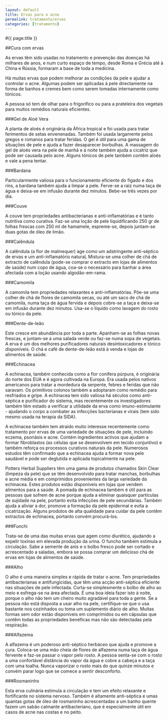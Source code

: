 ```yaml
---
layout: default
title: Ervas para o acne
permalink: tratamento/ervas
categories: [tratamento]
---
```


#{{ page.title }}

##Cura com ervas

As ervas têm sido usadas no tratamento e prevenção das doenças há milhares de anos, e num curto espaço de tempo, desde Roma e Grécia até à China e Rússia, formaram a base de toda a medicina.

Há muitas ervas que podem melhorar as condições da pele e ajudar a controlar o acne. Algumas podem ser aplicadas à pele directamente na forma de banhos e cremes bem como serem tomadas internamente como tónicos.

A pessoa só tem de olhar para o frigorífico ou para a prateleira dos vegetais para muitos remédios naturais eficientes.

###Gel de Aloé Vera

A planta de aloés é originária da África tropical e foi usada para tratar ferimentos de setas envenenadas. Também foi usada largamente pelos gregos e romanos para tratar feridas.
O gel é útil para uma gama de situações de pele e ajuda a fazer desaparecer borbulhas. A massagem do gel de aloés vera na pele de manhã e à noite também ajuda a cicatriz que pode ser causada pelo acne. Alguns tónicos de pele também contêm aloés e vale a pena tentar.

###Bardana

Particularmente valiosa para o funcionamento eficiente do fígado e dos rins, a bardana também ajuda a limpar a pele. Ferve-se a raiz numa taça de água e deixa-se em infusão durante dez minutos. Bebe-se três vezes por dia.

###Couve

A couve tem propriedades antibacterianas e anti-inflamatórias e é tanto nutritiva como curativa. Faz-se uma loção de pele liquidificando 250 gr de folhas frescas com 250 ml de hamamele, espreme-se, depois juntam-se duas gotas de óleo de limão.

###Calêndula

A calêndula (a flor de malmequer) age como um adstringente anti-séptico de ervas e um anti-inflamatório naturaL Mistura-se uma colher de chá de extracto de calêndula (pode-se comprar o extracto em lojas de alimentos de saúde) num copo de água, coa-se o necessário para banhar a área afectada com a loção usando algodão-em-rama.

###Camomila

A camomila tem propriedades relaxantes e anti-inflamatórias. Põe-se uma colher de chá de flores de camomila secas, ou até um saco de chá de camomila, numa taça de água fervida e depois cobre-se a taça e deixa-se em infusão durante dez minutos. Usa-se o líquido como lavagem do rosto ou tónico da pele.

###Dente-de-leão

Este cresce em abundância por toda a parte. Apanham-se as folhas novas frescas, e juntam-se a uma salada verde ou faz-se numa sopa de vegetais. A erva é um dos melhores purificadores naturais desintoxicadores e tónico disponíveis. O chá e café de dente-de-leão está à venda e lojas de alimentos de saúde.

###Echinacea

A echinacea, também conhecida como a flor conífera púrpura, é originária do norte dos EUA e é agora cultivada na Europa. Era usada pelos nativos americanos para tratar a mordedura da serpente, febres e feridas que não saravam. Os primitivos colonos também a adoptaram como remédio para resfriados e gripe. A echinacea tem sido valiosa há séculos como anti-séptica e purificador do sistema, mas recentemente os investigadores também têm estado a verificar a utilidade da erva como imuno-estimulante - ajudando o corpo a combater as infecções bacterianas e virais (tem sido mesmo usada na terapia da SIDA).

A echinacea também tem atraído muito interesse recentemente como tratamento por ervas de uma variedade de situações de pele, incluindo eczema, psoriásis e acne. Contém ingredientes activos que ajudam a formar fibroblastos (as células que se desenvolvem em tecido conjuntivo) e também reforça os processos curativos naturais da pele. Numerosos estudos têm confirmado que a echinacea ajuda a formar nova pele saudável e pode ser deglutida e aplicada topicalmente na pele.

Potters Herbal Suppliers têm uma gama de produtos chamados Skin Clear (limpeza da pele) que se têm desenvolvido para tratar manchas, borbulhas e acne média e em comprimidos provenientes da larga variedade da echinacea. Estes produtos estão disponíveis em lojas que vendem alimentos para a saúde. A pomada de echinacea também é útil para as pessoas que sofrem de acne porque ajuda a eliminar quaisquer partículas de sujidade na pele, portanto evita infecções de pele secundárias. Também ajuda a aliviar a dor, promove a formação da pele epidermal e evita a cicatrização. Alguns produtos de alta qualidade para cuidar da pele contêm extractos de echinacea, portanto convém procurá-los.

###Funchi

Trata-se de uma das muitas ervas que agem como diurético, ajudando a expelir toxinas em elevada produção da urina. O funcho também estimula a circulação. Sabe a semente de anis e o bolbo fresco pode ser cortado e acrescentado a saladas, embora se possa comprar um delicioso chá de ervas em lojas de alimentos de saúde.

###Alho

O alho é uma maneira simples e rápida de tratar o acne.
Tem propriedades antibacterianas e antifungicidas, que têm uma acção anti-séptica eficiente nas situações de pele infectada. Corta-se simplesmente o bolbo de alho ao meio e esfrega-se na área afectada. É uma boa ideia fazer isto à noite, porque o alho não tem um cheiro muito agradável para toda a gente. Se a pessoa não está disposta a usar alho na pele, certifique-se que o usa bastante nos cozinhados ou toma um suplemento diário de alho. Muitas formas sem odor estão disponíveis em comprimidos ou em cápsulas que contêm todas as propriedades benéficas mas não são detectadas pela respiração.

###Alfazema

A alfazema é um poderoso anti-séptico herbáceo que ajuda e promove a çura. Coloca-se uma mão cheia de flores de alfazema numa taça de água fervente e faz-se passar o vapor pelo rosto. A pessoa senta-se com o rosto a uma confortável distância do vapor da água e cobre a cabeça e a taça com uma toalha. Nunca vaporizar o rosto mais do que quinze minutos e convém parar logo que se comece a sentir desconforto.

###Rosmaninho

Esta erva culinária estimula a circulação e tem um efeito relaxante e fortificante no sistema nervoso. Também é altamente anti-séptica e umas quantas gotas de óleo de rosmaninho acrescentadas a um banho quente fazem um sabão calmante antibacteriano, que é especialmente útil em casos de acne nas costas e no peito.

